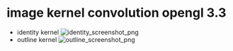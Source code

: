 # image kernel convolution opengl 3.3
- identity kernel
![identity_screenshot_png](identity_screenshot_png)
- outline kernel
![outline_screenshot_png](outline_screenshot_png)